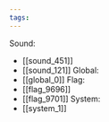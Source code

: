 ```yaml
---
tags:
---
```

Sound:
- [[sound_451]]
- [[sound_121]]
Global:
- [[global_0]]
Flag:
- [[flag_9696]]
- [[flag_9701]]
System:
- [[system_1]]
